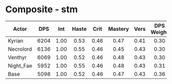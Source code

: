 # Composite - stm
| Actor | DPS | Int | Haste | Crit | Mastery | Vers | DPS Weight |
|---|:---:|:---:|:---:|:---:|:---:|:---:|:---:|
|Kyrian|6204|1.00|0.53|0.46|0.47|0.41|0.30|
|Necrolord|6136|1.00|0.55|0.46|0.45|0.43|0.30|
|Venthyr|6069|1.00|0.52|0.46|0.48|0.43|0.30|
|Night_Fae|5952|1.00|0.55|0.46|0.48|0.43|0.31|
|Base|5098|1.00|0.52|0.46|0.47|0.43|0.36|
